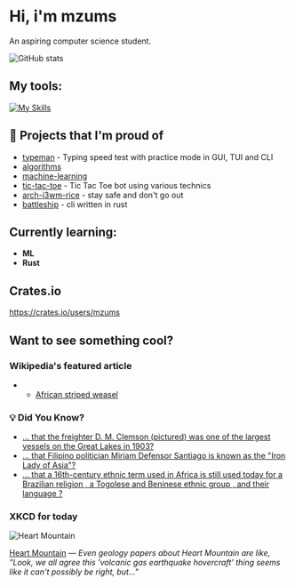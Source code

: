 # Hi, i'm mzums
An aspiring computer science student.  

![GitHub stats](https://github-readme-stats.vercel.app/api?username=mzums&show_icons=true&include_all_commits=true&theme=radical)

## My tools:
  
[![My Skills](https://skillicons.dev/icons?i=rust,python,pytorch,cpp,github,linux,arch,flutter&theme=dark)](https://skillicons.dev)

## 📌 Projects that I'm proud of
<!--PINNED:START-->
- [typeman](https://github.com/mzums/typeman) -  Typing speed test with practice mode in GUI, TUI and CLI 
- [algorithms](https://github.com/mzums/algorithms)
- [machine-learning](https://github.com/mzums/machine-learning)
- [tic-tac-toe](https://github.com/mzums/tic-tac-toe) - Tic Tac Toe bot using various technics
- [arch-i3wm-rice](https://github.com/mzums/arch-i3wm-rice) - stay safe and don't go out
- [battleship](https://github.com/mzums/battleship) - cli written in rust
<!--PINNED:END-->

## Currently learning:
- **ML**
- **Rust**

## Crates.io
https://crates.io/users/mzums

## Want to see something cool?

### Wikipedia's featured article
- <!--WIKI:START-->
  - [African striped weasel](https://en.wikipedia.org/wiki/African_striped_weasel)
<!--WIKI:END-->

### 💡 Did You Know?
<!--DYK:START-->
  - [... that the freighter D. M. Clemson (pictured) was one of the largest vessels on the Great Lakes in 1903?](https://en.wikipedia.org/wiki/SS_D._M._Clemson_(1903))
  - [... that Filipino politician Miriam Defensor Santiago is known as the "Iron Lady of Asia"?](https://en.wikipedia.org/wiki/Miriam_Defensor_Santiago)
  - [... that a 16th-century ethnic term used in Africa is still used today for a Brazilian religion , a Togolese and Beninese ethnic group , and their language ?](https://en.wikipedia.org/wiki/Mina_(historical_ethnic_term))
<!--DYK:END-->

### XKCD for today
<!--XKCD:START-->
![Heart Mountain](https://imgs.xkcd.com/comics/heart_mountain.png)

[Heart Mountain](https://xkcd.com/3162) — *Even geology papers about Heart Mountain are like, "Look, we all agree this 'volcanic gas earthquake hovercraft' thing seems like it can't possibly be right, but..."*
<!--XKCD:END-->

